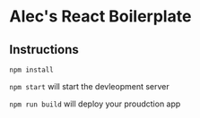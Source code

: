 # Alec's React Boilerplate

## Instructions


`npm install`  

`npm start` will start the devleopment server  

`npm run build` will deploy your proudction app  
